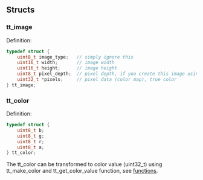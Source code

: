 ## Structs

### tt_image

Definition:

```C
typedef struct {
	uint8_t image_type;   // simply ignore this
	uint16_t width;       // image width
	uint16_t height;      // image height
	uint8_t pixel_depth;  // pixel depth, if you create this image using tt_create and the value is 32
	uint32_t *pixels;     // pixel data (color map), true color
} tt_image;
```


### tt_color 

Definition:

```C
typedef struct {
	uint8_t b;
	uint8_t g;
	uint8_t r;
	uint8_t a;
} tt_color;
```

The tt_color can be transformed to color value (uint32_t) using tt_make_color and tt_get_color_value function, see [functions](./functions.md).

